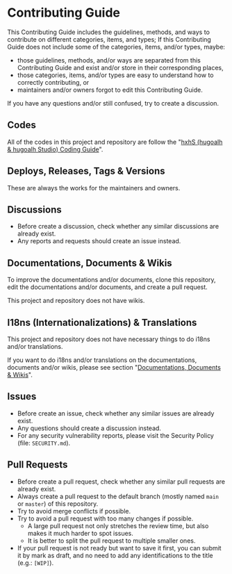 # Contributing Guide

This Contributing Guide includes the guidelines, methods, and ways to contribute on different categories, items, and types; If this Contributing Guide does not include some of the categories, items, and/or types, maybe:

- those guidelines, methods, and/or ways are separated from this Contributing Guide and exist and/or store in their corresponding places,
- those categories, items, and/or types are easy to understand how to correctly contributing, or
- maintainers and/or owners forgot to edit this Contributing Guide.

If you have any questions and/or still confused, try to create a discussion.

## Codes

All of the codes in this project and repository are follow the "[hxhS (hugoalh & hugoalh Studio) Coding Guide](https://github.com/hugoalh/hugoalh/blob/main/coding-guide/main.md)".

## Deploys, Releases, Tags & Versions

These are always the works for the maintainers and owners.

## Discussions

- Before create a discussion, check whether any similar discussions are already exist.
- Any reports and requests should create an issue instead.

## Documentations, Documents & Wikis

To improve the documentations and/or documents, clone this repository, edit the documentations and/or documents, and create a pull request.

This project and repository does not have wikis.

## I18ns (Internationalizations) & Translations

This project and repository does not have necessary things to do i18ns and/or translations.

If you want to do i18ns and/or translations on the documentations, documents and/or wikis, please see section "[Documentations, Documents & Wikis](#documentations-documents--wikis)".

## Issues

- Before create an issue, check whether any similar issues are already exist.
- Any questions should create a discussion instead.
- For any security vulnerability reports, please visit the Security Policy (file: `SECURITY.md`).

## Pull Requests

- Before create a pull request, check whether any similar pull requests are already exist.
- Always create a pull request to the default branch (mostly named `main` or `master`) of this repository.
- Try to avoid merge conflicts if possible.
- Try to avoid a pull request with too many changes if possible.
  - A large pull request not only stretches the review time, but also makes it much harder to spot issues.
  - It is better to split the pull request to multiple smaller ones.
- If your pull request is not ready but want to save it first, you can submit it by mark as draft, and no need to add any identifications to the title (e.g.: `[WIP]`).

